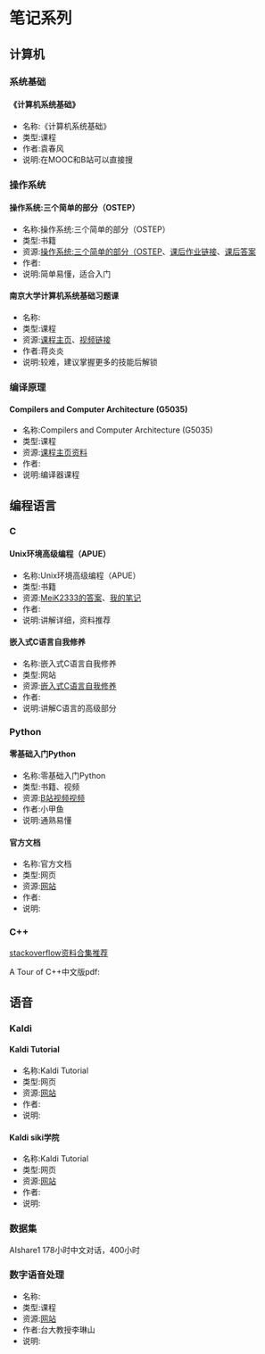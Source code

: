 # 笔记系列
## 计算机
### 系统基础
#### 《计算机系统基础》
- 名称:《计算机系统基础》
- 类型:课程
- 作者:袁春风
- 说明:在MOOC和B站可以直接搜
### 操作系统
####  操作系统:三个简单的部分（OSTEP）
- 名称:操作系统:三个简单的部分（OSTEP）
- 类型:书籍
- 资源:[操作系统:三个简单的部分（OSTEP](./meida/操作系统:三个简单的部分（OSTEP）.pdf)、[课后作业链接](https://github.com/remzi-arpacidusseau/ostep-homework)、[课后答案](https://github.com/xxyzz/ostep-hw)
- 作者:
- 说明:简单易懂，适合入门
#### 南京大学计算机系统基础习题课
- 名称:
- 类型:课程
- 资源:[课程主页](https://jyywiki.cn/ICS/2020/index.html)、[视频链接](https://www.bilibili.com/video/BV1qa4y1j7xk/)
- 作者:蒋炎炎
- 说明:较难，建议掌握更多的技能后解锁
### 编译原理
#### Compilers and Computer Architecture (G5035)
- 名称:Compilers and Computer Architecture (G5035)
- 类型:课程
- 资源:[课程主页资料](https://users.sussex.ac.uk/~mfb21/compilers/material.html)
- 作者:
- 说明:编译器课程
## 编程语言
### C
#### Unix环境高级编程（APUE）
- 名称:Unix环境高级编程（APUE）
- 类型:书籍
- 资源:[MeiK2333的答案](https://github.com/MeiK2333/apue)、[我的笔记](https://github.com/teamtee/AUPE)
- 作者:
- 说明:讲解详细，资料推荐
#### 嵌入式C语言自我修养
- 名称:嵌入式C语言自我修养
- 类型:网站
- 资源:[嵌入式C语言自我修养](https://www.zhaixue.cc/c-arm/c-arm-intro.html)
- 作者:
- 说明:讲解C语言的高级部分
### Python
#### 零基础入门Python
- 名称:零基础入门Python
- 类型:书籍、视频
- 资源:[B站视频视频](https://www.bilibili.com/video/BV1c4411e77t/?spm_id_from=333.337.search-card.all.click&vd_source=88cacba8cd9bf3db97c5b55f3537abc7)
- 作者:小甲鱼
- 说明:通熟易懂
#### 官方文档
- 名称:官方文档
- 类型:网页
- 资源:[网站](https://docs.python.org/3/)
- 作者:
- 说明:

### C++
[stackoverflow资料合集推荐](https://stackoverflow.com/questions/388242/the-definitive-c-book-guide-and-list)

A Tour of C++中文版pdf:[](./media/download.eeworld.com.cn_C%20%20语言导学.A%20Tour%20of%20C%20%20.pdf)
## 语音

### Kaldi

#### Kaldi Tutorial
- 名称:Kaldi Tutorial
- 类型:网页
- 资源:[网站](https://kaldi-asr.org/doc/kaldi_for_dummies.html)
- 作者:
- 说明:
#### Kaldi siki学院
- 名称:Kaldi Tutorial
- 类型:网页
- 资源:[网站](https://kaldi-asr.org/doc/kaldi_for_dummies.html)
- 作者:
- 说明:
### 数据集
AIshare1 178小时中文对话，400小时
### 数字语音处理
- 名称:
- 类型:课程
- 资源:[网站](https://ocw.aca.ntu.edu.tw/ntu-ocw/ocw/cou/104S204/4)
- 作者:台大教授李琳山
- 说明:
